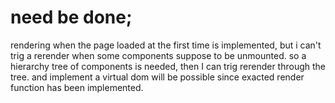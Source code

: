 # need be done;
rendering when the page loaded at the first time is implemented, but i can't trig a rerender when some components suppose to be unmounted.
so a hierarchy tree of components is needed, then I can trig rerender through the tree.
and implement a virtual dom will be possible since exacted render function has been implemented.